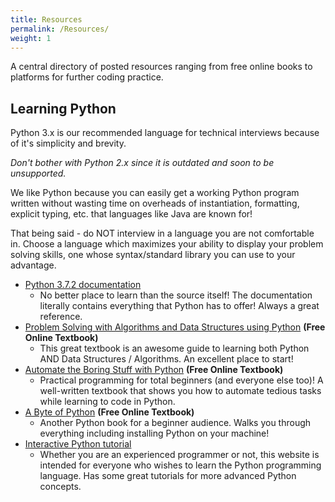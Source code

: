 ```yaml
---
title: Resources
permalink: /Resources/
weight: 1
---
```


A central directory of posted resources ranging from free online books to platforms for further coding practice.

## Learning Python
Python 3.x is our recommended language for technical interviews because of it's simplicity and brevity. 

*Don't bother with Python 2.x since it is outdated and soon to be unsupported.* 

We like Python because you can easily get a working Python program written without wasting time on overheads of instantiation, formatting, explicit typing, etc. that languages like Java are known for!

That being said - do NOT interview in a language you are not comfortable in. Choose a language which maximizes your ability to display your problem solving skills, one whose syntax/standard library you can use to your advantage.

- [Python 3.7.2 documentation](https://docs.python.org/3/) 
	 - No better place to learn than the source itself! The documentation literally contains everything that Python has to offer! Always a great reference.
 - [Problem Solving with Algorithms and Data Structures using Python](http://interactivepython.org/runestone/static/pythonds/index.html) **(Free Online Textbook)**
	 - This great textbook is an awesome guide to learning both Python AND Data Structures / Algorithms. An excellent place to start!
 - [Automate the Boring Stuff with Python](http://automatetheboringstuff.com/) **(Free Online Textbook)**
	 - Practical programming for total beginners (and everyone else too)! A well-written textbook that shows you how to automate tedious tasks while learning to code in Python.
- [A Byte of Python](https://python.swaroopch.com/) **(Free Online Textbook)**
	 - Another Python book for a beginner audience. Walks you through everything including installing Python on your machine!
- [Interactive Python tutorial](https://www.learnpython.org/) 
	 - Whether you are an experienced programmer or not, this website is intended for everyone who wishes to learn the Python programming language. Has some great tutorials for more advanced Python concepts.
